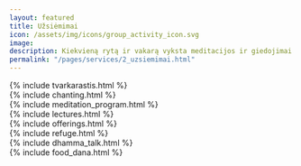 ```yaml
---
layout: featured
title: Užsiėmimai
icon: /assets/img/icons/group_activity_icon.svg
image: 
description: Kiekvieną rytą ir vakarą vyksta meditacijos ir giedojimai. Periodiškai skaitamos paskaitos supažindinančios su budizmo bei meditacijos teorija ir jos taikymu praktikoje. 
permalink: "/pages/services/2_uzsiemimai.html"
---
```

<section>
    {% include tvarkarastis.html %}
</section>
<section>
    {% include chanting.html %}
</section>
<section>
    {% include meditation_program.html %}
</section>
<section>
    {% include lectures.html %}
</section>
<section>
    {% include offerings.html %}
</section>
<section>
    {% include refuge.html %}
</section>
<section>
    {% include dhamma_talk.html %}
</section>
<section>
    {% include food_dana.html %}
</section>
    
<div class="service-details mb-30">
    

</div>